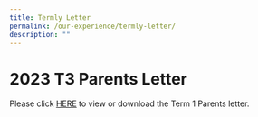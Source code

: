 ```yaml
---
title: Termly Letter
permalink: /our-experience/termly-letter/
description: ""
---
```

# **2023 T3 Parents Letter**

Please click [HERE](/files/sfss%202023%20t3%20parents%20letter.pdf) to view or download the Term 1 Parents letter.